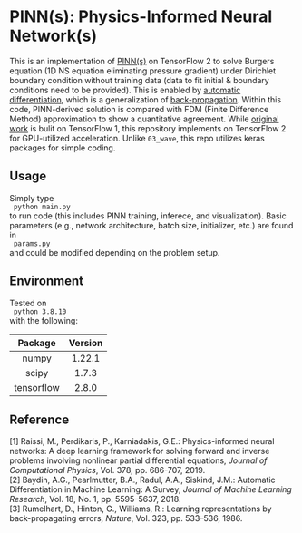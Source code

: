 # PINN(s): Physics-Informed Neural Network(s)

This is an implementation of [PINN(s)](https://doi.org/10.1016/j.jcp.2018.10.045) on TensorFlow 2 to solve Burgers equation (1D NS equation eliminating pressure gradient) under Dirichlet boundary condition without training data (data to fit initial & boundary conditions need to be provided). This is enabled by [automatic differentiation](https://arxiv.org/abs/1502.05767), which is a generalization of [back-propagation](https://doi.org/10.1038/323533a0). Within this code, PINN-derived solution is compared with FDM (Finite Difference Method) approximation to show a quantitative agreement. While [original work](https://github.com/maziarraissi/PINNs) is bulit on TensorFlow 1, this repository implements on TensorFlow 2 for GPU-utilized acceleration. Unlike <code>03_wave</code>, this repo utilizes keras packages for simple coding. 

## Usage
Simply type
<br>
<code>
  python main.py
</code>
<br>
to run code (this includes PINN training, inferece, and visualization). Basic parameters (e.g., network architecture, batch size, initializer, etc.) are found in 
<br>
<code>
  params.py
</code>
<br>
and could be modified depending on the problem setup. 

## Environment
Tested on 
<br>
<code>
  python 3.8.10
</code>
<br>
with the following:

|Package                      |Version|
| :---: | :---: |
|numpy                        |1.22.1|
|scipy                        |1.7.3|
|tensorflow                   |2.8.0|

## Reference
[1] Raissi, M., Perdikaris, P., Karniadakis, G.E.: Physics-informed neural networks: A deep learning framework for solving forward and inverse problems involving nonlinear partial differential equations, *Journal of Computational Physics*, Vol. 378, pp. 686-707, 2019. 
<br>
[2] Baydin, A.G., Pearlmutter, B.A., Radul, A.A., Siskind, J.M.: Automatic Differentiation in Machine Learning: A Survey, *Journal of Machine Learning Research*, Vol. 18, No. 1, pp. 5595–5637, 2018. 
<br>
[3] Rumelhart, D., Hinton, G., Williams, R.: Learning representations by back-propagating errors, *Nature*, Vol. 323, pp. 533–536, 1986. 
